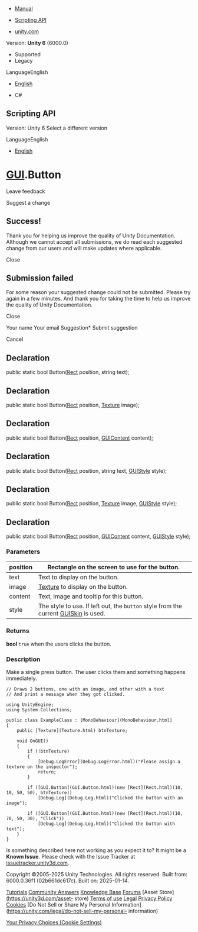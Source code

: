 [ ]()

  * [Manual](../Manual/index.html)
  * [Scripting API](../ScriptReference/index.html)

  * [unity.com](https://unity.com/)

Version: **Unity 6** (6000.0)

  * Supported
  * Legacy

LanguageEnglish

  * [English]()

  * C#

[ ](https://docs.unity3d.com)

## Scripting API

Version: Unity 6 Select a different version

LanguageEnglish

  * [English]()

#  [GUI](GUI.html).Button

Leave feedback

Suggest a change

## Success!

Thank you for helping us improve the quality of Unity Documentation. Although
we cannot accept all submissions, we do read each suggested change from our
users and will make updates where applicable.

Close

## Submission failed

For some reason your suggested change could not be submitted. Please <a>try
again</a> in a few minutes. And thank you for taking the time to help us
improve the quality of Unity Documentation.

Close

Your name Your email Suggestion* Submit suggestion

Cancel

[ ]()

## Declaration

public static bool Button([Rect](Rect.html) position, string text);

## Declaration

public static bool Button([Rect](Rect.html) position, [Texture](Texture.html)
image);

## Declaration

public static bool Button([Rect](Rect.html) position,
[GUIContent](GUIContent.html) content);

## Declaration

public static bool Button([Rect](Rect.html) position, string text,
[GUIStyle](GUIStyle.html) style);

## Declaration

public static bool Button([Rect](Rect.html) position, [Texture](Texture.html)
image, [GUIStyle](GUIStyle.html) style);

## Declaration

public static bool Button([Rect](Rect.html) position,
[GUIContent](GUIContent.html) content, [GUIStyle](GUIStyle.html) style);

### Parameters

position | Rectangle on the screen to use for the button.  
---|---  
text | Text to display on the button.  
image |  [Texture](Texture.html) to display on the button.  
content | Text, image and tooltip for this button.  
style | The style to use. If left out, the `button` style from the current [GUISkin](GUISkin.html) is used.  
  
### Returns

**bool** `true` when the users clicks the button.

### Description

Make a single press button. The user clicks them and something happens
immediately.

    
    
    // Draws 2 buttons, one with an image, and other with a text
    // And print a message when they got clicked.  
      
    using UnityEngine;
    using System.Collections;  
      
    public class ExampleClass : [MonoBehaviour](MonoBehaviour.html)
    {
        public [Texture](Texture.html) btnTexture;  
      
        void OnGUI()
        {
            if (!btnTexture)
            {
                [Debug.LogError](Debug.LogError.html)("Please assign a texture on the inspector");
                return;
            }  
      
            if ([GUI.Button](GUI.Button.html)(new [Rect](Rect.html)(10, 10, 50, 50), btnTexture))
                [Debug.Log](Debug.Log.html)("Clicked the button with an image");  
      
            if ([GUI.Button](GUI.Button.html)(new [Rect](Rect.html)(10, 70, 50, 30), "Click"))
                [Debug.Log](Debug.Log.html)("Clicked the button with text");
        }
    }
    

Is something described here not working as you expect it to? It might be a
**Known Issue**. Please check with the Issue Tracker at
[issuetracker.unity3d.com](https://issuetracker.unity3d.com).

Copyright ©2005-2025 Unity Technologies. All rights reserved. Built from:
6000.0.36f1 (02b661dc617c). Built on: 2025-01-14.

[Tutorials](https://unity3d.com/learn) [Community
Answers](https://answers.unity3d.com) [Knowledge
Base](https://support.unity3d.com/hc/en-us)
[Forums](https://forum.unity3d.com) [Asset Store](https://unity3d.com/asset-
store) [Terms of use](https://docs.unity3d.com/Manual/TermsOfUse.html)
[Legal](https://unity.com/legal) [Privacy
Policy](https://unity.com/legal/privacy-policy)
[Cookies](https://unity.com/legal/cookie-policy) [Do Not Sell or Share My
Personal Information](https://unity.com/legal/do-not-sell-my-personal-
information)

[Your Privacy Choices (Cookie Settings)](javascript:void\(0\);)


